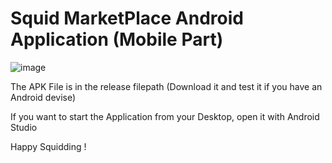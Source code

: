 # Squid MarketPlace Android Application (Mobile Part)

![image](https://user-images.githubusercontent.com/55685344/175835782-59ededc3-e765-4648-9b24-8251af86ca73.png)

The APK File is in the release filepath (Download it and test it if you have an Android devise)

If you want to start the Application from your Desktop, open it with Android Studio

Happy Squidding !
